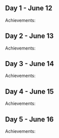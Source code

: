 ## Day 1 - June 12

Achievements:




## Day 2 - June 13

Achievements:




## Day 3 - June 14

Achievements:




## Day 4 - June 15

Achievements:



## Day 5 - June 16

Achievements:





